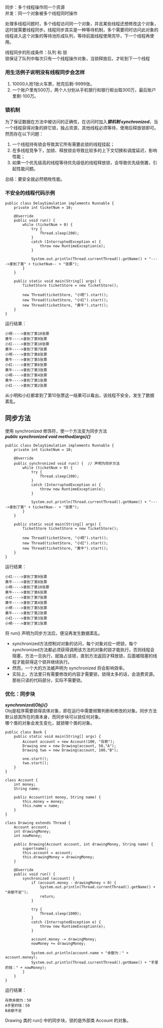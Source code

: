 同步：多个线程操作同一个资源  
并发：同一个对象被多个线程同时操作

处理多线程问题时，多个线程访问同一个对象，并且某些线程还想修改这个对象，这时就需要线程同步。线程同步其实是一种等待机制，多个需要同时访问此对象的线程进入这个对象的等待池形成队列，等待前面线程使用完毕，下一个线程再使用。

线程同步的形成条件：队列 和 锁  
锁保证了队列中每次只有一个线程操作对象，当锁释放后，才轮到下一个线程

### 用生活例子说明没有线程同步会怎样
1. 10000人抢1张火车票，抢完后剩-9999张。
2. 一个账户里有500万，两个人分别从手机银行和银行柜台取300万，最后账户里剩-100万。

### 锁机制
为了保证数据在方法中被访问的正确性，在访问时加入***锁机制 synchronized***，当一个线程获得对象的排它锁，独占资源，其他线程必须等待，使用后释放锁即可。然而存在以下问题：
1. 一个线程持有锁会导致其它所有需要此锁的线程挂起；
2. 在多线程竞争下，加锁、释放锁会导致比较多的上下文切换和调度延迟，影响性能；
3. 如果一个优先级高的线程等待优先级低的线程释放锁，会导致优先级倒置，引起性能问题。
  
总结：要安全就必然牺牲性能。

### 不安全的线程代码示例
```
public class DelaySimulation implements Runnable {
    private int ticketNum = 10;

    @Override
    public void run() {
        while (ticketNum > 0) {
            try {
                Thread.sleep(200);
            }
            catch (InterruptedException e) {
                throw new RuntimeException(e);
            }

            System.out.println(Thread.currentThread().getName() + "---->拿到了第" + ticketNum-- + "张票");
        }
    }

    public static void main(String[] args) {
        TicketStore ticketStore = new TicketStore();

        new Thread(ticketStore, "小明").start();
        new Thread(ticketStore, "小红").start();
        new Thread(ticketStore, "黄牛").start();
    }
}
```
运行结果：  
```
小明---->拿到了第10张票
黄牛---->拿到了第9张票
小红---->拿到了第10张票
黄牛---->拿到了第7张票
小明---->拿到了第8张票
黄牛---->拿到了第5张票
小红---->拿到了第6张票
黄牛---->拿到了第3张票
小明---->拿到了第4张票
黄牛---->拿到了第1张票
小红---->拿到了第2张票
```
从小明和小红都拿到了第10张票这一结果可以看出，该线程不安全，发生了数据紊乱。

## 同步方法
使用 synchronized 修饰符，使一个方法变为同步方法  
***public synchronized void method(args){}***  
```
public class DelaySimulation implements Runnable {
    private int ticketNum = 10;

    @Override
    public synchronized void run() {  // 声明为同步方法
        while (ticketNum > 0) {
            try {
                Thread.sleep(200);
            }
            catch (InterruptedException e) {
                throw new RuntimeException(e);
            }

            System.out.println(Thread.currentThread().getName() + "---->拿到了第" + ticketNum-- + "张票");
        }
    }

    public static void main(String[] args) {
        TicketStore ticketStore = new TicketStore();

        new Thread(ticketStore, "小明").start();
        new Thread(ticketStore, "小红").start();
        new Thread(ticketStore, "黄牛").start();
    }
}
```
运行结果：
```
小红---->拿到了第9张票
黄牛---->拿到了第8张票
小明---->拿到了第10张票
黄牛---->拿到了第6张票
小红---->拿到了第7张票
黄牛---->拿到了第4张票
小明---->拿到了第5张票
黄牛---->拿到了第2张票
小红---->拿到了第3张票
小明---->拿到了第1张票
```
将 run() 声明为同步方法后，便没再发生数据紊乱。  
- synchronized方法控制对对象的访问，每个对象对应一把锁，每个synchronized方法都必须获得调用该方法的对象的锁才能执行，否则线程会阻塞，方法一旦执行，就独占该锁，直到方法返回才释放锁，后面被阻塞的线程才能获得这个锁并继续执行。  
- 然而，一个大的方法被声明为 synchronized 将会影响效率。
- 实际上，方法里只有需要修改的内容才需要锁，锁得太多的话，会浪费资源。那些只读的代码部分，实际不需要锁。
### 优化：同步块
***synchronized(Obj){}***  
Obj是程序需要锁得具体对象，即在运行中需要频繁判断和修改的对象。同步方法默认锁其所在的类本身，而同步块可以锁任何对象。  
哪个类的对象会发生变化，就锁哪个类的对象。
```
public class Bank {
    public static void main(String[] args) {
        Account account = new Account(100, "存款");
        Drawing one = new Drawing(account, 50,"A");
        Drawing two = new Drawing(account, 100,"B");

        one.start();
        two.start();
    }
}

class Account {
    int money;
    String name;

    public Account(int money, String name) {
        this.money = money;
        this.name = name;
    }
}

class Drawing extends Thread {
    Account account;
    int drawingMoney;
    int nowMoney;

    public Drawing(Account account, int drawingMoney, String name) {
        super(name);
        this.account = account;
        this.drawingMoney = drawingMoney;
    }

    @Override
    public void run() {
        synchronized (account) {
            if (account.money - drawingMoney < 0) {
                System.out.println(Thread.currentThread().getName() + "余额不足");
                return;
            }

            try {
                Thread.sleep(1000);
            }
            catch (InterruptedException e) {
                throw new RuntimeException(e);
            }

            account.money -= drawingMoney;
            nowMoney += drawingMoney;

            System.out.println(account.name + "余额为：" + account.money);
            System.out.println(Thread.currentThread().getName() + "手里的钱：" + nowMoney);
        }
    }
}
```
运行结果：
```
存款余额为：50
A手里的钱：50
B余额不足
```
Drawing 类的 run() 中的同步块，锁的是外部类 Account 的对象。
